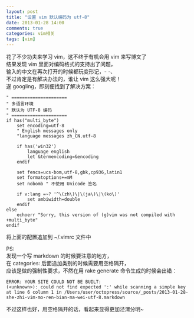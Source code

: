 ```yaml
---
layout: post
title: "设置 vim 默认编码为 utf-8"
date: 2013-01-28 14:00
comments: true
categories: vim相关
tags: [vim]
---
```


花了不少功夫来学习 vim，这不终于有机会用 vim 来写博文了  
结果发现 vim 里面对编码格式的支持出了问题，  
输入的中文在再次打开的时候都玩变形记，- -、  
不过肯定是有解决办法的，谁让 vim 这么强大呢！  
遂 googling，即刻便找到了解决方案：  
<!-- more -->
<pre><code>" =====================
" 多语言环境
" 默认为 UTF-8 编码
" =====================
if has("multi_byte")
    set encoding=utf-8
    " English messages only
    "language messages zh_CN.utf-8
  
    if has('win32')
        language english
        let &termencoding=&encoding
    endif
  
    set fencs=ucs-bom,utf-8,gbk,cp936,latin1
    set formatoptions+=mM
    set nobomb " 不使用 Unicode 签名
  
    if v:lang =~? '^\(zh\)\|\(ja\)\|\(ko\)'
        set ambiwidth=double
    endif
else
    echoerr "Sorry, this version of (g)vim was not compiled with +multi_byte"
endif</code></pre>

将上面的配置追加到 ~/.vimrc 文件中  

PS:  
发现一个写 markdown 的时候要注意的地方，  
在 categories: 后面追加类别的时候需要用空格隔开，  
应该是做的强制性要求，不然在用 rake generate 命令生成的时候会出错：  
<pre><code>ERROR: YOUR SITE COULD NOT BE BUILT:
(&lt;unknown&gt;): could not find expected ':' while scanning a simple key at line 6 column 1 in /Users/user/octopress/source/_posts/2013-01-28-she-zhi-vim-mo-ren-bian-ma-wei-utf-8.markdown</code></pre>

不过这样也好，用空格隔开的话，看起来显得更加泾渭分明~
